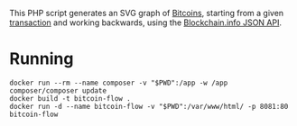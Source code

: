 This PHP script generates an SVG graph of [Bitcoins](http://www.weusecoins.com/), starting from a given [transaction](https://en.bitcoin.it/wiki/Transaction) and working backwards, using the [Blockchain.info JSON API](http://blockchain.info/api/).

# Running

```
docker run --rm --name composer -v "$PWD":/app -w /app composer/composer update
docker build -t bitcoin-flow .
docker run -d --name bitcoin-flow -v "$PWD":/var/www/html/ -p 8081:80 bitcoin-flow
```
